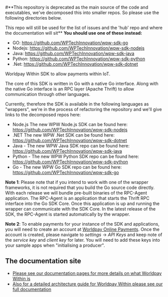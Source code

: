 #**This repository is deprecated as the main source of the code and executables, we've decomposed this into smaller repos. So please use the following directories below.

This repo will still be used for the list of issues and the 'hub' repo and where the documentation will sit**
**You should use one of these instead:**
* GO: https://github.com/WPTechInnovation/wpw-sdk-go
* Nodejs: https://github.com/WPTechInnovation/wpw-sdk-nodejs
* Java: https://github.com/WPTechInnovation/wpw-sdk-java
* Python: https://github.com/WPTechInnovation/wpw-sdk-python
* .Net: https://github.com/WPTechInnovation/wpw-sdk-dotnet


Worldpay Within SDK to allow payments within IoT.

The core of this SDK is written in Go with a native Go interface. Along with the native Go interface is an RPC layer (Apache Thrift) to allow communication through other languages.

Currently, therefore the SDK is available in the following languages as "wrappers", we're in the process of refactoring the repository and we'll give links to the decomposed repos here:
* Node.js The new WPW Node.js SDK can be found here: https://github.com/WPTechInnovation/wpw-sdk-nodejs
* .NET The new WPW .Net SDK can be found here: https://github.com/WPTechInnovation/wpw-sdk-dotnet
* Java - The new WPW Java SDK repo can be found here: https://github.com/WPTechInnovation/wpw-sdk-java
* Python - The new WPW Python SDK repo can be found here: https://github.com/WPTechInnovation/wpw-sdk-python
* Go - The new WPW Go SDK repo can be found here: https://github.com/WPTechInnovation/wpw-sdk-go

**Note 1**: Please note that if you intend to work with one of the wrapper frameworks, it is not required that you build the Go source code directly. With each release we will bundle pre-built binaries of the RPC-Agent application. The RPC-Agent is an application that starts the Thrift RPC interface into the Go SDK Core. Once this application is up and running the wrapper can communicate with the SDK Core. In the latest release of the SDK, the RPC-Agent is started automatically by the wrapper.

**Note 2**: To enable payments for your instance of the SDK and applications, you will need to create an account at [Worldpay Online Payments](http://online.worldpay.com). Once the account is created, please navigate to *settings* -> *API Keys* and keep note of the *service key* and *client key* for later. You will need to add these keys into your sample apps when "initialising a producer".

## The documentation site

* [Please see our documentation pages for more details on what Worldpay Within is](http://wptechInnovation.github.io/worldpay-within-sdk)
* [Also for a detailed architecture guide for Worldpay Within please see our full documentation](http://wptechinnovation.github.io/worldpay-within-sdk/architecture.html)

